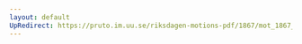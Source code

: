 ```yaml
---
layout: default
UpRedirect: https://pruto.im.uu.se/riksdagen-motions-pdf/1867/mot_1867__ak__44/mot_1867__ak__44-002.pdf
---
```

